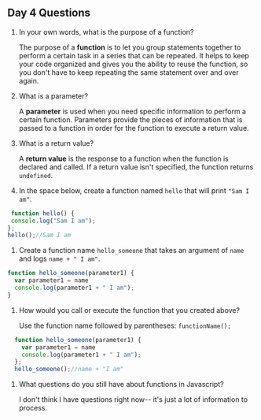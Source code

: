 ## Day 4 Questions

1. In your own words, what is the purpose of a function?

   The purpose of a **function** is to let you group statements together to perform a certain task in a series that can be repeated. It helps to keep your code organized and gives you the ability to reuse the function, so you don't have to keep repeating the same statement over and over again.

1. What is a parameter?

   A **parameter** is used when you need specific information to perform a certain function. Parameters provide the pieces of information that is passed to a function in order for the function to execute a return value.

1. What is a return value?

   A **return value** is the response to a function when the function is declared and called. If a return value isn't specified, the function returns `undefined`.

1. In the space below, create a function named `hello` that will print `"Sam I am"`.

  ```javascript
   function hello() {
   console.log("Sam I am");
 };
 hello();//Sam I am
  ```

1. Create a function name `hello_someone` that takes an argument of `name` and logs `name + " I am"`.

  ```javascript
  function hello_someone(parameter1) {
    var parameter1 = name
    console.log(parameter1 + " I am");
  }
  ```

1. How would you call or execute the function that you created above?

   Use the function name followed by parentheses: `functionName();`

```javascript
  function hello_someone(parameter1) {
    var parameter1 = name
    console.log(parameter1 + " I am");
  };
  hello_someone();//name + "I am"
  ```

1. What questions do you still have about functions in Javascript?

   I don't think I have questions right now-- it's just a lot of information to process.
